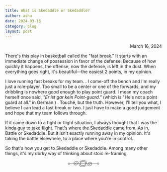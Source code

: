 ```yaml
---
title: What is Skedaddle or Skedaddle?
author: ashu
date: 2024-03-16
category: blog
layout: post
---
```

<div class="date" style="text-align: right;">March 16, 2024</div>

There's this play in basketball called the "fast break." It starts with an immediate change of possession in favor of the defense. Because of how quickly it happens, the offense, now the defense, is left in the dust. When everything goes right, it's beautiful—the easiest 2 points, in my opinion.

I love running fast breaks for my team. . I come-off the bench and I'm really just a role-player. Too small to be a center or one of the forwards, and my dribbling is nowhere good enough to play point guard. I mean my coach herself once said, *"Er ist gar kein Point-guard."* (which is "He's not a point guard at all." in German.) . Touché, but the truth. However, I'll tell you what, I believe I can lead a fast break or two. I just have to make a good judgement and hope that my team follows through.

If it came down to a fight or flight situation, I always thought that I was the kinda guy to take flight. That's where the Skedaddle came from. As in, Battle or Skedaddle. But it isn't exactly running away in my opinion. It's taking the battle elsewhere, to a place where you're in control. 

So that's how you get to Skedaddle or Skedaddle.  Among many other things, it's my dorky way of thinking about stoic re-framing. 

<div style="display: flex; justify-content: center;">
  <img src="/assets/images/230617-page-ending-flourish.png" alt="image" style="max-width: 100px;">
</div>